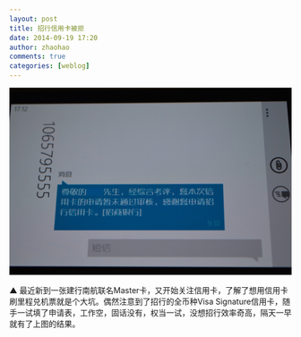 ```yaml
---
layout: post
title: 招行信用卡被拒
date: 2014-09-19 17:20
author: zhaohao
comments: true
categories: [weblog]
---
```

<a href="/Media/Nikon-2014-09-19-17-14-38-2.jpg"><img src="/Media/Nikon-2014-09-19-17-14-38-2.jpg" alt="Nikon-2014-09-19-17-14-38-2" /></a>

▲ 最近新到一张建行南航联名Master卡，又开始关注信用卡，了解了想用信用卡刷里程兑机票就是个大坑。偶然注意到了招行的全币种Visa Signature信用卡，随手一试填了申请表，工作空，固话没有，权当一试，没想招行效率奇高，隔天一早就有了上图的结果。
